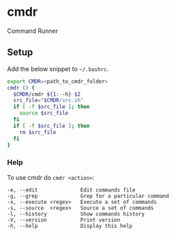 # cmdr
Command Runner

## Setup

Add the below snippet to `~/.bashrc`.

```bash
export CMDR=<path_to_cmdr_folder>
cmdr () {
  $CMDR/cmdr ${1:--h} $2
  src_file="$CMDR/src.sh"
  if [ -f $src_file ]; then
    source $src_file
  fi
  if [ -f $src_file ]; then
    rm $src_file
  fi
}
```

### Help

To use cmdr do `cmdr <action>`:
```
-e, --edit              Edit commands file
-g, --grep              Grep for a particular command
-x, --execute <regex>   Execute a set of commands
-s, --source  <regex>   Source a set of commands
-l, --history           Show commands history
-V, --version           Print version
-h, --help              Display this help
```

